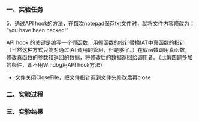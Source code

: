 ### 一、实验任务

5、通过API hook的方法，在每次notepad保存txt文件时，就将文件内容修改为： “you have been hacked!”

API hook 的关键是编写一个假函数，用假函数的指针替换IAT中真函数的指针（当然这种方式只能对通过IAT调用的管用，但是够了。）在假函数调用真函数，修改真函数的参数和返回的数据，将修改后的数据返回给调用者。（比第四题多加的条件，即不用Windbg用API hook方法）

- 文件关闭CloseFile，把文件指针调到文件头修改后再close

### 二、实验过程

### 三、实验结果

